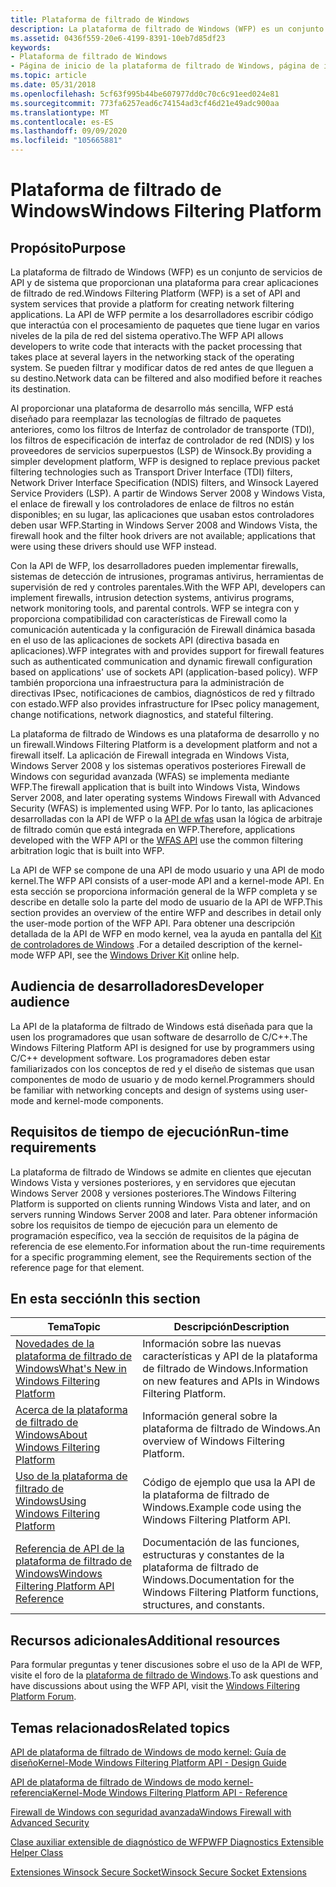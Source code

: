 ```yaml
---
title: Plataforma de filtrado de Windows
description: La plataforma de filtrado de Windows (WFP) es un conjunto de servicios de API y de sistema que proporcionan una plataforma para crear aplicaciones de filtrado de red.
ms.assetid: 0436f559-20e6-4199-8391-10eb7d85df23
keywords:
- Plataforma de filtrado de Windows
- Página de inicio de la plataforma de filtrado de Windows, página de inicio
ms.topic: article
ms.date: 05/31/2018
ms.openlocfilehash: 5cf63f995b44be607977dd0c70c6c91eed024e81
ms.sourcegitcommit: 773fa6257ead6c74154ad3cf46d21e49adc900aa
ms.translationtype: MT
ms.contentlocale: es-ES
ms.lasthandoff: 09/09/2020
ms.locfileid: "105665881"
---
```

# <a name="windows-filtering-platform"></a><span data-ttu-id="7e52d-105">Plataforma de filtrado de Windows</span><span class="sxs-lookup"><span data-stu-id="7e52d-105">Windows Filtering Platform</span></span>

## <a name="purpose"></a><span data-ttu-id="7e52d-106">Propósito</span><span class="sxs-lookup"><span data-stu-id="7e52d-106">Purpose</span></span>

<span data-ttu-id="7e52d-107">La plataforma de filtrado de Windows (WFP) es un conjunto de servicios de API y de sistema que proporcionan una plataforma para crear aplicaciones de filtrado de red.</span><span class="sxs-lookup"><span data-stu-id="7e52d-107">Windows Filtering Platform (WFP) is a set of API and system services that provide a platform for creating network filtering applications.</span></span> <span data-ttu-id="7e52d-108">La API de WFP permite a los desarrolladores escribir código que interactúa con el procesamiento de paquetes que tiene lugar en varios niveles de la pila de red del sistema operativo.</span><span class="sxs-lookup"><span data-stu-id="7e52d-108">The WFP API allows developers to write code that interacts with the packet processing that takes place at several layers in the networking stack of the operating system.</span></span> <span data-ttu-id="7e52d-109">Se pueden filtrar y modificar datos de red antes de que lleguen a su destino.</span><span class="sxs-lookup"><span data-stu-id="7e52d-109">Network data can be filtered and also modified before it reaches its destination.</span></span>

<span data-ttu-id="7e52d-110">Al proporcionar una plataforma de desarrollo más sencilla, WFP está diseñado para reemplazar las tecnologías de filtrado de paquetes anteriores, como los filtros de Interfaz de controlador de transporte (TDI), los filtros de especificación de interfaz de controlador de red (NDIS) y los proveedores de servicios superpuestos (LSP) de Winsock.</span><span class="sxs-lookup"><span data-stu-id="7e52d-110">By providing a simpler development platform, WFP is designed to replace previous packet filtering technologies such as Transport Driver Interface (TDI) filters, Network Driver Interface Specification (NDIS) filters, and Winsock Layered Service Providers (LSP).</span></span> <span data-ttu-id="7e52d-111">A partir de Windows Server 2008 y Windows Vista, el enlace de firewall y los controladores de enlace de filtros no están disponibles; en su lugar, las aplicaciones que usaban estos controladores deben usar WFP.</span><span class="sxs-lookup"><span data-stu-id="7e52d-111">Starting in Windows Server 2008 and Windows Vista, the firewall hook and the filter hook drivers are not available; applications that were using these drivers should use WFP instead.</span></span>

<span data-ttu-id="7e52d-112">Con la API de WFP, los desarrolladores pueden implementar firewalls, sistemas de detección de intrusiones, programas antivirus, herramientas de supervisión de red y controles parentales.</span><span class="sxs-lookup"><span data-stu-id="7e52d-112">With the WFP API, developers can implement firewalls, intrusion detection systems, antivirus programs, network monitoring tools, and parental controls.</span></span> <span data-ttu-id="7e52d-113">WFP se integra con y proporciona compatibilidad con características de Firewall como la comunicación autenticada y la configuración de Firewall dinámica basada en el uso de las aplicaciones de sockets API (directiva basada en aplicaciones).</span><span class="sxs-lookup"><span data-stu-id="7e52d-113">WFP integrates with and provides support for firewall features such as authenticated communication and dynamic firewall configuration based on applications' use of sockets API (application-based policy).</span></span> <span data-ttu-id="7e52d-114">WFP también proporciona una infraestructura para la administración de directivas IPsec, notificaciones de cambios, diagnósticos de red y filtrado con estado.</span><span class="sxs-lookup"><span data-stu-id="7e52d-114">WFP also provides infrastructure for IPsec policy management, change notifications, network diagnostics, and stateful filtering.</span></span>

<span data-ttu-id="7e52d-115">La plataforma de filtrado de Windows es una plataforma de desarrollo y no un firewall.</span><span class="sxs-lookup"><span data-stu-id="7e52d-115">Windows Filtering Platform is a development platform and not a firewall itself.</span></span> <span data-ttu-id="7e52d-116">La aplicación de Firewall integrada en Windows Vista, Windows Server 2008 y los sistemas operativos posteriores Firewall de Windows con seguridad avanzada (WFAS) se implementa mediante WFP.</span><span class="sxs-lookup"><span data-stu-id="7e52d-116">The firewall application that is built into Windows Vista, Windows Server 2008, and later operating systems   Windows Firewall with Advanced Security (WFAS)   is implemented using WFP.</span></span> <span data-ttu-id="7e52d-117">Por lo tanto, las aplicaciones desarrolladas con la API de WFP o la [API de wfas](/previous-versions/windows/desktop/ics/windows-firewall-with-advanced-security-reference) usan la lógica de arbitraje de filtrado común que está integrada en WFP.</span><span class="sxs-lookup"><span data-stu-id="7e52d-117">Therefore, applications developed with the WFP API or the [WFAS API](/previous-versions/windows/desktop/ics/windows-firewall-with-advanced-security-reference) use the common filtering arbitration logic that is built into WFP.</span></span>

<span data-ttu-id="7e52d-118">La API de WFP se compone de una API de modo usuario y una API de modo kernel.</span><span class="sxs-lookup"><span data-stu-id="7e52d-118">The WFP API consists of a user-mode API and a kernel-mode API.</span></span> <span data-ttu-id="7e52d-119">En esta sección se proporciona información general de la WFP completa y se describe en detalle solo la parte del modo de usuario de la API de WFP.</span><span class="sxs-lookup"><span data-stu-id="7e52d-119">This section provides an overview of the entire WFP and describes in detail only the user-mode portion of the WFP API.</span></span> <span data-ttu-id="7e52d-120">Para obtener una descripción detallada de la API de WFP en modo kernel, vea la ayuda en pantalla del [Kit de controladores de Windows](/windows-hardware/drivers/network/windows-filtering-platform-callout-drivers2) .</span><span class="sxs-lookup"><span data-stu-id="7e52d-120">For a detailed description of the kernel-mode WFP API, see the [Windows Driver Kit](/windows-hardware/drivers/network/windows-filtering-platform-callout-drivers2) online help.</span></span>

## <a name="developer-audience"></a><span data-ttu-id="7e52d-121">Audiencia de desarrolladores</span><span class="sxs-lookup"><span data-stu-id="7e52d-121">Developer audience</span></span>

<span data-ttu-id="7e52d-122">La API de la plataforma de filtrado de Windows está diseñada para que la usen los programadores que usan software de desarrollo de C/C++.</span><span class="sxs-lookup"><span data-stu-id="7e52d-122">The Windows Filtering Platform API is designed for use by programmers using C/C++ development software.</span></span> <span data-ttu-id="7e52d-123">Los programadores deben estar familiarizados con los conceptos de red y el diseño de sistemas que usan componentes de modo de usuario y de modo kernel.</span><span class="sxs-lookup"><span data-stu-id="7e52d-123">Programmers should be familiar with networking concepts and design of systems using user-mode and kernel-mode components.</span></span>

## <a name="run-time-requirements"></a><span data-ttu-id="7e52d-124">Requisitos de tiempo de ejecución</span><span class="sxs-lookup"><span data-stu-id="7e52d-124">Run-time requirements</span></span>

<span data-ttu-id="7e52d-125">La plataforma de filtrado de Windows se admite en clientes que ejecutan Windows Vista y versiones posteriores, y en servidores que ejecutan Windows Server 2008 y versiones posteriores.</span><span class="sxs-lookup"><span data-stu-id="7e52d-125">The Windows Filtering Platform is supported on clients running Windows Vista and later, and on servers running Windows Server 2008 and later.</span></span> <span data-ttu-id="7e52d-126">Para obtener información sobre los requisitos de tiempo de ejecución para un elemento de programación específico, vea la sección de requisitos de la página de referencia de ese elemento.</span><span class="sxs-lookup"><span data-stu-id="7e52d-126">For information about the run-time requirements for a specific programming element, see the Requirements section of the reference page for that element.</span></span>





 

## <a name="in-this-section"></a><span data-ttu-id="7e52d-127">En esta sección</span><span class="sxs-lookup"><span data-stu-id="7e52d-127">In this section</span></span>



| <span data-ttu-id="7e52d-128">Tema</span><span class="sxs-lookup"><span data-stu-id="7e52d-128">Topic</span></span>                                                                                               | <span data-ttu-id="7e52d-129">Descripción</span><span class="sxs-lookup"><span data-stu-id="7e52d-129">Description</span></span>                                                                                       |
|-----------------------------------------------------------------------------------------------------|---------------------------------------------------------------------------------------------------|
| [<span data-ttu-id="7e52d-130">Novedades de la plataforma de filtrado de Windows</span><span class="sxs-lookup"><span data-stu-id="7e52d-130">What's New in Windows Filtering Platform</span></span>](what-s-new-in-windows-filtering-platform.md)<br/> | <span data-ttu-id="7e52d-131">Información sobre las nuevas características y API de la plataforma de filtrado de Windows.</span><span class="sxs-lookup"><span data-stu-id="7e52d-131">Information on new features and APIs in Windows Filtering Platform.</span></span><br/>                    |
| [<span data-ttu-id="7e52d-132">Acerca de la plataforma de filtrado de Windows</span><span class="sxs-lookup"><span data-stu-id="7e52d-132">About Windows Filtering Platform</span></span>](about-windows-filtering-platform.md)<br/>                 | <span data-ttu-id="7e52d-133">Información general sobre la plataforma de filtrado de Windows.</span><span class="sxs-lookup"><span data-stu-id="7e52d-133">An overview of Windows Filtering Platform.</span></span><br/>                                             |
| [<span data-ttu-id="7e52d-134">Uso de la plataforma de filtrado de Windows</span><span class="sxs-lookup"><span data-stu-id="7e52d-134">Using Windows Filtering Platform</span></span>](using-windows-filtering-platform.md)<br/>                 | <span data-ttu-id="7e52d-135">Código de ejemplo que usa la API de la plataforma de filtrado de Windows.</span><span class="sxs-lookup"><span data-stu-id="7e52d-135">Example code using the Windows Filtering Platform API.</span></span> <br/>                                |
| [<span data-ttu-id="7e52d-136">Referencia de API de la plataforma de filtrado de Windows</span><span class="sxs-lookup"><span data-stu-id="7e52d-136">Windows Filtering Platform API Reference</span></span>](fwp-reference.md)<br/>                            | <span data-ttu-id="7e52d-137">Documentación de las funciones, estructuras y constantes de la plataforma de filtrado de Windows.</span><span class="sxs-lookup"><span data-stu-id="7e52d-137">Documentation for the Windows Filtering Platform functions, structures, and constants.</span></span><br/> |



 

## <a name="additional-resources"></a><span data-ttu-id="7e52d-138">Recursos adicionales</span><span class="sxs-lookup"><span data-stu-id="7e52d-138">Additional resources</span></span>

<span data-ttu-id="7e52d-139">Para formular preguntas y tener discusiones sobre el uso de la API de WFP, visite el foro de la [plataforma de filtrado de Windows](https://social.msdn.microsoft.com/forums/wfp/threads/).</span><span class="sxs-lookup"><span data-stu-id="7e52d-139">To ask questions and have discussions about using the WFP API, visit the [Windows Filtering Platform Forum](https://social.msdn.microsoft.com/forums/wfp/threads/).</span></span>

## <a name="related-topics"></a><span data-ttu-id="7e52d-140">Temas relacionados</span><span class="sxs-lookup"><span data-stu-id="7e52d-140">Related topics</span></span>

<dl> <dt>

[<span data-ttu-id="7e52d-141">API de plataforma de filtrado de Windows de modo kernel: Guía de diseño</span><span class="sxs-lookup"><span data-stu-id="7e52d-141">Kernel-Mode Windows Filtering Platform API - Design Guide</span></span>](/windows-hardware/drivers/network/windows-filtering-platform-callout-drivers2)
</dt> <dt>

[<span data-ttu-id="7e52d-142">API de plataforma de filtrado de Windows de modo kernel-referencia</span><span class="sxs-lookup"><span data-stu-id="7e52d-142">Kernel-Mode Windows Filtering Platform API - Reference</span></span>](/windows-hardware/drivers/ddi/_netvista/)
</dt> <dt>

[<span data-ttu-id="7e52d-143">Firewall de Windows con seguridad avanzada</span><span class="sxs-lookup"><span data-stu-id="7e52d-143">Windows Firewall with Advanced Security</span></span>](/previous-versions/windows/desktop/ics/windows-firewall-advanced-security-start-page)
</dt> <dt>

[<span data-ttu-id="7e52d-144">Clase auxiliar extensible de diagnóstico de WFP</span><span class="sxs-lookup"><span data-stu-id="7e52d-144">WFP Diagnostics Extensible Helper Class</span></span>](/windows/desktop/NDF/windows-filtering-platform-extensible-helper-class)
</dt> <dt>

[<span data-ttu-id="7e52d-145">Extensiones Winsock Secure Socket</span><span class="sxs-lookup"><span data-stu-id="7e52d-145">Winsock Secure Socket Extensions</span></span>](/windows/desktop/WinSock/winsock-secure-socket-extensions)
</dt> </dl>

 


